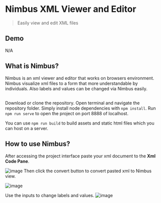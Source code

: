 # Nimbus XML Viewer and Editor
> Easily view and edit XML files

## Demo

N/A

## What is Nimbus?
Nimbus is an xml viewer and editor that works on browsers environment. Nimbus visualize xml files to a form that more understandable by individuals. Also labels and values can be changed via Nimbus easily.

##
Download or clone the repository. Open terminal and navigate the repository folder. Simply install node dependencies with 
 ```npm install```. 
Run ```npm run serve``` to open the project on port 8888 of localhost. 

You can use ```npm run build``` to build assets and static html files which you can host on a server.   

## How to use Nimbus? 
After accessing the project interface paste your xml document to the **Xml Code Pane**.

![image](https://user-images.githubusercontent.com/20637375/56272022-858dc380-6102-11e9-929e-494ac0c07f94.png)
Then click the convert button to convert pasted xml to Nimbus view.

![image](https://user-images.githubusercontent.com/20637375/56272173-d7cee480-6102-11e9-906b-eb02f96a9a00.png)

Use the inputs to change labels and values.
![image](https://user-images.githubusercontent.com/20637375/56272220-eddca500-6102-11e9-9528-a4fdb97d9033.png)


[Nimbus Demo Page]: http://nimbus.canbektas.com

